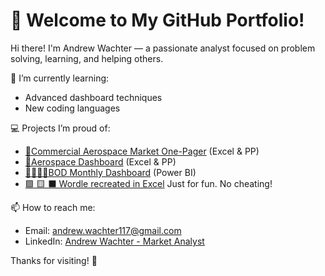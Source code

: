 # 👋 Welcome to My GitHub Portfolio!

Hi there! I'm Andrew Wachter — a passionate analyst focused on problem solving, learning, and helping others.

🌱 I’m currently learning:  
- Advanced dashboard techniques
- New coding languages

💻 Projects I’m proud of:  
- [🛫Commercial Aerospace Market One-Pager](https://github.com/Andrew-Wachter/Commercial-Aerospace-Market/tree/main) (Excel & PP)
- [🚀Aerospace Dashboard](https://github.com/Andrew-Wachter/Commercial-Aerospace-Market/tree/main) (Excel & PP)
- [🧑‍💼👩‍💼BOD Monthly Dashboard](https://github.com/Andrew-Wachter/BOD-Monthly-Dashboard) (Power BI)
- [🟩 🟨 ⬛ Wordle recreated in Excel](https://github.com/Andrew-Wachter/Wordle/raw/refs/heads/main/Wordle.xlsx)   Just for fun. No cheating!

📫 How to reach me:  
- Email: andrew.wachter117@gmail.com 
- LinkedIn: [Andrew Wachter - Market Analyst](https://www.linkedin.com/in/andrewthomaswachter/)

Thanks for visiting! 🤙
